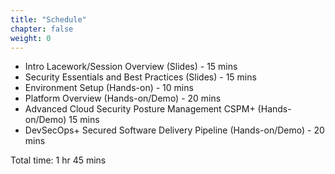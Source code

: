 ```yaml
---
title: "Schedule"
chapter: false
weight: 0
---
```


* Intro Lacework/Session Overview (Slides) - 15 mins
* Security Essentials and Best Practices (Slides) - 15 mins
* Environment Setup (Hands-on) - 10 mins
* Platform Overview (Hands-on/Demo) - 20 mins
* Advanced Cloud Security Posture Management CSPM+ (Hands-on/Demo) 15 mins
* DevSecOps+ Secured Software Delivery Pipeline (Hands-on/Demo) - 20 mins

Total time: 1 hr 45 mins

